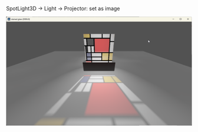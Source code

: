 SpotLight3D -> Light -> Projector: set as image

![image](https://github.com/maryilewis/stained-glass/blob/main/Screenshot2.png)
